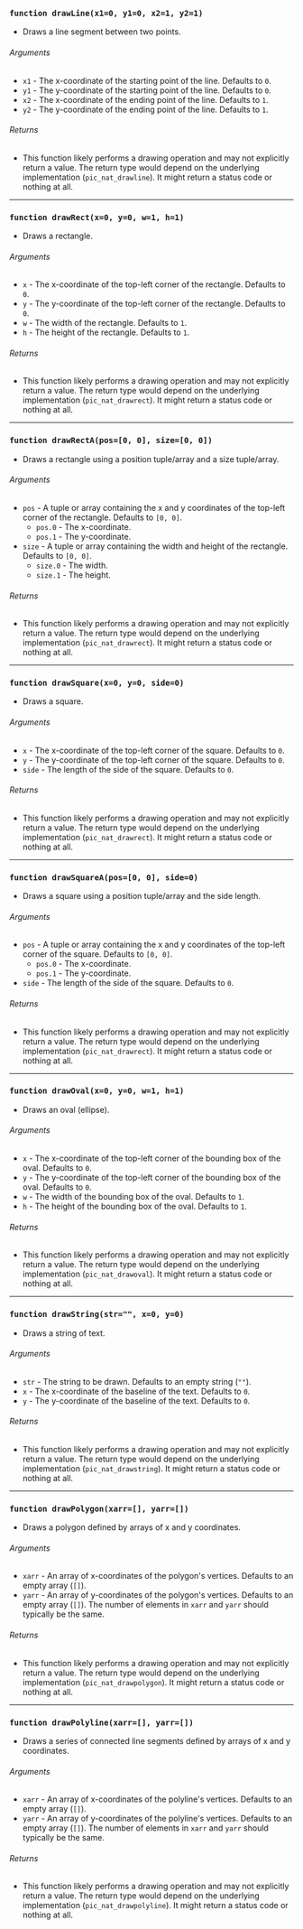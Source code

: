 ### `function drawLine(x1=0, y1=0, x2=1, y2=1)`
- Draws a line segment between two points.

###### Arguments
- `x1` - The x-coordinate of the starting point of the line. Defaults to `0`.
- `y1` - The y-coordinate of the starting point of the line. Defaults to `0`.
- `x2` - The x-coordinate of the ending point of the line. Defaults to `1`.
- `y2` - The y-coordinate of the ending point of the line. Defaults to `1`.

###### Returns
- This function likely performs a drawing operation and may not explicitly return a value. The return type would depend on the underlying implementation (`pic_nat_drawline`). It might return a status code or nothing at all.

---

### `function drawRect(x=0, y=0, w=1, h=1)`
- Draws a rectangle.

###### Arguments
- `x` - The x-coordinate of the top-left corner of the rectangle. Defaults to `0`.
- `y` - The y-coordinate of the top-left corner of the rectangle. Defaults to `0`.
- `w` - The width of the rectangle. Defaults to `1`.
- `h` - The height of the rectangle. Defaults to `1`.

###### Returns
- This function likely performs a drawing operation and may not explicitly return a value. The return type would depend on the underlying implementation (`pic_nat_drawrect`). It might return a status code or nothing at all.

---

### `function drawRectA(pos=[0, 0], size=[0, 0])`
- Draws a rectangle using a position tuple/array and a size tuple/array.

###### Arguments
- `pos` - A tuple or array containing the x and y coordinates of the top-left corner of the rectangle. Defaults to `[0, 0]`.
    - `pos.0` - The x-coordinate.
    - `pos.1` - The y-coordinate.
- `size` - A tuple or array containing the width and height of the rectangle. Defaults to `[0, 0]`.
    - `size.0` - The width.
    - `size.1` - The height.

###### Returns
- This function likely performs a drawing operation and may not explicitly return a value. The return type would depend on the underlying implementation (`pic_nat_drawrect`). It might return a status code or nothing at all.

---

### `function drawSquare(x=0, y=0, side=0)`
- Draws a square.

###### Arguments
- `x` - The x-coordinate of the top-left corner of the square. Defaults to `0`.
- `y` - The y-coordinate of the top-left corner of the square. Defaults to `0`.
- `side` - The length of the side of the square. Defaults to `0`.

###### Returns
- This function likely performs a drawing operation and may not explicitly return a value. The return type would depend on the underlying implementation (`pic_nat_drawrect`). It might return a status code or nothing at all.

---

### `function drawSquareA(pos=[0, 0], side=0)`
- Draws a square using a position tuple/array and the side length.

###### Arguments
- `pos` - A tuple or array containing the x and y coordinates of the top-left corner of the square. Defaults to `[0, 0]`.
    - `pos.0` - The x-coordinate.
    - `pos.1` - The y-coordinate.
- `side` - The length of the side of the square. Defaults to `0`.

###### Returns
- This function likely performs a drawing operation and may not explicitly return a value. The return type would depend on the underlying implementation (`pic_nat_drawrect`). It might return a status code or nothing at all.

---

### `function drawOval(x=0, y=0, w=1, h=1)`
- Draws an oval (ellipse).

###### Arguments
- `x` - The x-coordinate of the top-left corner of the bounding box of the oval. Defaults to `0`.
- `y` - The y-coordinate of the top-left corner of the bounding box of the oval. Defaults to `0`.
- `w` - The width of the bounding box of the oval. Defaults to `1`.
- `h` - The height of the bounding box of the oval. Defaults to `1`.

###### Returns
- This function likely performs a drawing operation and may not explicitly return a value. The return type would depend on the underlying implementation (`pic_nat_drawoval`). It might return a status code or nothing at all.

---

### `function drawString(str="", x=0, y=0)`
- Draws a string of text.

###### Arguments
- `str` - The string to be drawn. Defaults to an empty string (`""`).
- `x` - The x-coordinate of the baseline of the text. Defaults to `0`.
- `y` - The y-coordinate of the baseline of the text. Defaults to `0`.

###### Returns
- This function likely performs a drawing operation and may not explicitly return a value. The return type would depend on the underlying implementation (`pic_nat_drawstring`). It might return a status code or nothing at all.

---

### `function drawPolygon(xarr=[], yarr=[])`
- Draws a polygon defined by arrays of x and y coordinates.

###### Arguments
- `xarr` - An array of x-coordinates of the polygon's vertices. Defaults to an empty array (`[]`).
- `yarr` - An array of y-coordinates of the polygon's vertices. Defaults to an empty array (`[]`). The number of elements in `xarr` and `yarr` should typically be the same.

###### Returns
- This function likely performs a drawing operation and may not explicitly return a value. The return type would depend on the underlying implementation (`pic_nat_drawpolygon`). It might return a status code or nothing at all.

---

### `function drawPolyline(xarr=[], yarr=[])`
- Draws a series of connected line segments defined by arrays of x and y coordinates.

###### Arguments
- `xarr` - An array of x-coordinates of the polyline's vertices. Defaults to an empty array (`[]`).
- `yarr` - An array of y-coordinates of the polyline's vertices. Defaults to an empty array (`[]`). The number of elements in `xarr` and `yarr` should typically be the same.

###### Returns
- This function likely performs a drawing operation and may not explicitly return a value. The return type would depend on the underlying implementation (`pic_nat_drawpolyline`). It might return a status code or nothing at all.